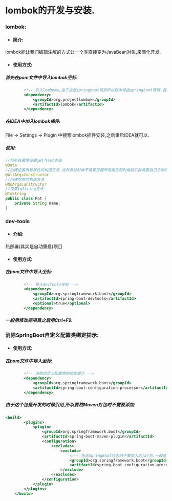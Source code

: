 # lombok的开发与安装.

### lombok:
- #### 简介:
lombok能让我们编辑注解的方式让一个类直接变为JavaBean对象,来简化开发.
- #### 使用方式:
##### 首先在pom文件中导入lombok坐标:
```xml
        <!-- 引入lombokm,由于这是springboot项目所以版本号由springboot管理,我们就用父文件所指定的版本 -->
        <dependency>
            <groupId>org.projectlombok</groupId>
            <artifactId>lombok</artifactId>
        </dependency>
```
##### 在IDEA中加入lombok插件:
File -> Settings -> Plugin 中搜索lombok插件安装,之后重启IDEA就可以.
##### 使用:
```java
//将所有属性设置get与set方法
@Data
//创建设置所有属性的构造方法.当然有些时候不需要设置所有属性的时候我们就需要自己手动写上适合构造方法.
@AllArgsConstructor
//创建空参的构造方法
@NoArgsConstructor
//设置toString方法
@ToString
public class Pat {
    private String name;
}
```

### dev-tools
- #### 介绍:
热部署(其实是自动重启)项目
- #### 使用方式:
##### 在pom文件中导入坐标:
```xml
        <!-- 导入devTools坐标 -->
        <dependency>
            <groupId>org.springframework.boot</groupId>
            <artifactId>spring-boot-devtools</artifactId>
            <optional>true</optional>
        </dependency>
```
##### 一般用修改完项目之后用Ctrl+F9.

### 消除SpringBoot自定义配置类绑定提示:
- #### 使用方式:
##### 在pom文件中导入坐标:
```xml
        <!-- 消除自定义配置类的绑定提示 -->
        <dependency>
            <groupId>org.springframework.boot</groupId>
            <artifactId>spring-boot-configuration-processor</artifactId>
        </dependency>
```
##### 由于这个包是开发的时候引用,所以要然Maven打包时不需要添加:
```xml
<build>
        <plugins>
            <plugin>
                <groupId>org.springframework.boot</groupId>
                <artifactId>spring-boot-maven-plugin</artifactId>
                <configuration>
                    <excludes>
                        <exclude>
                            <!-- 告诉SpringBoot打包时不要加入的jar包,一般这些包都是开发时依赖,运行时不依赖 -->
                            <groupId>org.springframework.boot</groupId>
                            <artifactId>spring-boot-configuration-processor</artifactId>
                        </exclude>
                    </excludes>
                </configuration>
            </plugin>
        </plugins>
    </build>
```